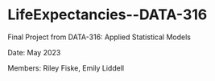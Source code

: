 # LifeExpectancies--DATA-316
Final Project from DATA-316: Applied Statistical Models

Date: May 2023

Members: Riley Fiske, Emily Liddell
